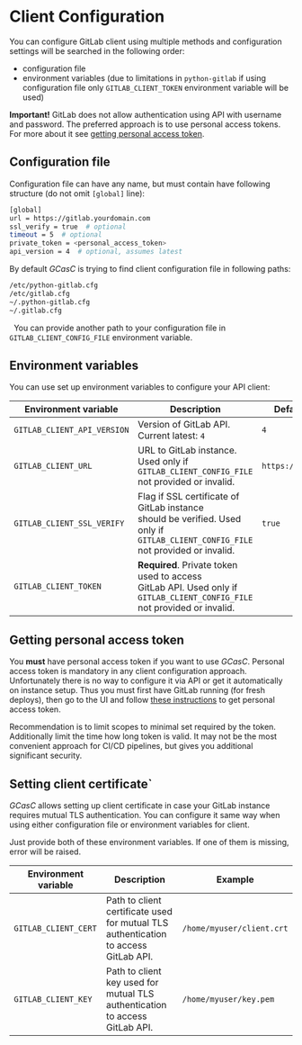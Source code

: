 # Client Configuration

You can configure GitLab client using multiple methods and configuration settings will be searched in the following
order:

* configuration file
* environment variables (due to limitations in `python-gitlab` if using configuration file only `GITLAB_CLIENT_TOKEN`
  environment variable will be used)

**Important!** GitLab does not allow authentication using API with username and password. The preferred approach
is to use personal access tokens. For more about it see [getting personal access token](#getting-personal-access-token).

## Configuration file

Configuration file can have any name, but must contain have following structure (do not omit `[global]` line):

 ```bash
[global]
url = https://gitlab.yourdomain.com
ssl_verify = true  # optional
timeout = 5  # optional
private_token = <personal_access_token>
api_version = 4  # optional, assumes latest
 ```

By default _GCasC_ is trying to find client configuration file in following paths:
```bash
/etc/python-gitlab.cfg
/etc/gitlab.cfg
~/.python-gitlab.cfg
~/.gitlab.cfg
```
 
You can provide another path to your configuration file in `GITLAB_CLIENT_CONFIG_FILE` environment variable.

## Environment variables

You can use set up environment variables to configure your API client:

| **Environment variable**    | **Description**                                                                                                                  | **Default value**                | **Example**                     |
|-----------------------------|----------------------------------------------------------------------------------------------------------------------------------|----------------------------------|---------------------------------|
| `GITLAB_CLIENT_API_VERSION` | Version of GitLab API. Current latest: `4`                                                                                       | `4`                              | `4`                             |
| `GITLAB_CLIENT_URL`         | URL to GitLab instance. Used only if <br/>`GITLAB_CLIENT_CONFIG_FILE` not provided or invalid.                                        | `https://gitlab.com`             | `https://mygitlab.mydomain.com` |
| `GITLAB_CLIENT_SSL_VERIFY`  | Flag if SSL certificate of GitLab instance<br/>should be verified. Used only if `GITLAB_CLIENT_CONFIG_FILE`<br/>not provided or invalid. | `true`                           | `false`                         |
| `GITLAB_CLIENT_TOKEN`       | **Required**. Private token used to access<br/>GitLab API. Used only if `GITLAB_CLIENT_CONFIG_FILE`<br/>not provided or invalid.         |                                  | `-uub91Jax13P1iaLkC3za0`        |

## Getting personal access token

You **must** have personal access token if you want to use _GCasC_. Personal access token is mandatory in any client
configuration approach. Unfortunately there is no way to configure it via API or get it automatically on instance setup.
Thus you must first have GitLab running (for fresh deploys), then go to the UI and follow
[these instructions](https://docs.gitlab.com/ee/user/profile/personal_access_tokens.html) to get personal access token.

Recommendation is to limit scopes to minimal set required by the token. Additionally limit the time how long token
is valid. It may not be the most convenient approach for CI/CD pipelines, but gives you additional significant security.

## Setting client certificate`

_GCasC_ allows setting up client certificate in case your GitLab instance requires mutual TLS authentication.
You can configure it same way when using either configuration file or environment variables for client.

Just provide both of these environment variables. If one of them is missing, error will be raised.

| **Environment variable**    | **Description**                                                                         | **Example**               |
|-----------------------------|-----------------------------------------------------------------------------------------|---------------------------|
| `GITLAB_CLIENT_CERT`        | Path to client certificate used for mutual TLS<br/>authentication to access GitLab API. | `/home/myuser/client.crt` |
| `GITLAB_CLIENT_KEY`         | Path to client key used for mutual TLS</br>authentication to access GitLab API.         | `/home/myuser/key.pem`    |

